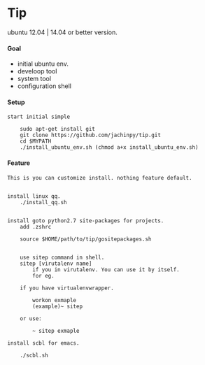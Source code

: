 Tip
========

ubuntu 12.04 | 14.04 or better version.


#### Goal

- initial ubuntu env.
- develoop tool
- system tool
- configuration shell


#### Setup

    start initial simple
    
	    sudo apt-get install git
	    git clone https://github.com/jachinpy/tip.git
	    cd $MYPATH
	    ./install_ubuntu_env.sh (chmod a+x install_ubuntu_env.sh)

#### Feature

    This is you can customize install. nothing feature default.


	install linux qq.
	    ./install_qq.sh


    install goto python2.7 site-packages for projects.
        add .zshrc

        source $HOME/path/to/tip/gositepackages.sh

        
        use sitep command in shell.
        sitep [virutalenv name]
            if you in virutalenv. You can use it by itself.
            for eg.

        if you have virtualenvwrapper.
        
            workon exmaple
            (example)~ sitep
            
        or use:
        
            ~ sitep exmaple

    install scbl for emacs.

        ./scbl.sh

